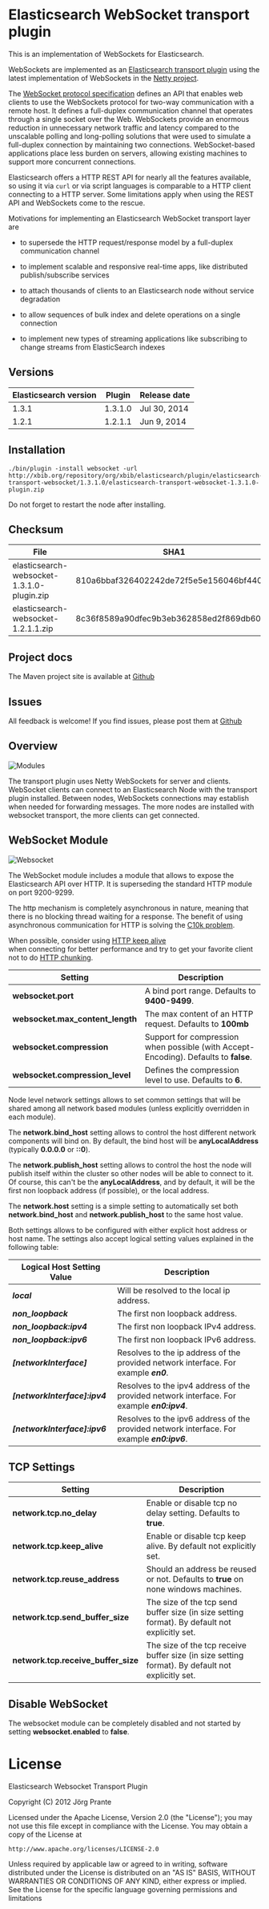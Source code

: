 # Elasticsearch WebSocket transport plugin

This is an implementation of WebSockets for Elasticsearch.

WebSockets are implemented as an [Elasticsearch transport plugin](http://www.elasticsearch.org/guide/reference/modules/plugins.html) 
using the latest implementation of WebSockets in the [Netty project](http://netty.io).

The [WebSocket protocol specification](http://tools.ietf.org/html/rfc6455) defines an API that 
enables web clients to use the WebSockets protocol for two-way communication with a remote host. 
It  defines a full-duplex communication channel that operates through a single socket over the Web. 
WebSockets provide an enormous reduction in unnecessary network traffic and latency compared to the 
unscalable polling and long-polling solutions that were used to simulate a full-duplex connection by 
maintaining two connections. WebSocket-based applications place less burden on servers, allowing 
existing machines to support more concurrent connections.

Elasticsearch offers a HTTP REST API for nearly all the features available, so using it via `curl` 
or via script languages is comparable to a HTTP client connecting to a HTTP server. Some limitations 
apply when using the REST API and WebSockets come to the rescue.

Motivations for implementing an Elasticsearch WebSocket transport layer are

- to supersede the HTTP request/response model by a full-duplex communication channel

- to implement scalable and responsive real-time apps, like distributed publish/subscribe services 

- to attach thousands of clients to an Elasticsearch node without service degradation

- to allow sequences of bulk index and delete operations on a single connection

- to implement new types of streaming applications like subscribing to change streams from ElasticSearch indexes


## Versions

| Elasticsearch version    | Plugin      | Release date |
| ------------------------ | ----------- | -------------|
| 1.3.1                    | 1.3.1.0     | Jul 30, 2014 |
| 1.2.1                    | 1.2.1.1     | Jun  9, 2014 |

## Installation


    ./bin/plugin -install websocket -url http://xbib.org/repository/org/xbib/elasticsearch/plugin/elasticsearch-transport-websocket/1.3.1.0/elasticsearch-transport-websocket-1.3.1.0-plugin.zip


Do not forget to restart the node after installing.

## Checksum

| File                                          | SHA1                                     |
| --------------------------------------------- | -----------------------------------------|
| elasticsearch-websocket-1.3.1.0-plugin.zip    | 810a6bbaf326402242de72f5e5e156046bf4400d |
| elasticsearch-websocket-1.2.1.1.zip           | 8c36f8589a90dfec9b3eb362858ed2f869db601c |

## Project docs

The Maven project site is available at [Github](http://jprante.github.io/elasticsearch-transport-websocket)

## Issues

All feedback is welcome! If you find issues, please post them at [Github](https://github.com/jprante/elasticsearch-transport-websocket/issues)

Overview
--------

![Modules](https://github.com/jprante/elasticsearch-transport-websocket/blob/master/src/site/resources/transport-modules.png?raw=true)

The transport plugin uses Netty WebSockets for server and clients. WebSocket clients can connect to an 
Elasticsearch Node with the transport plugin installed. Between nodes, WebSockets connections may establish 
when needed for forwarding messages. The more nodes are installed with websocket transport, 
the more clients can get connected.

## WebSocket Module

![Websocket](https://github.com/jprante/elasticsearch-transport-websocket/blob/master/src/site/resources/elasticsearch-websocket.png?raw=true)

The WebSocket module includes a module that allows to expose the Elasticsearch API over HTTP. It is superseding the 
standard HTTP module on port 9200-9299.

The http mechanism is completely asynchronous in nature, meaning that there is no blocking thread waiting for a 
response. The benefit of using asynchronous communication for HTTP is solving the 
[C10k problem](http://en.wikipedia.org/wiki/C10k_problem).

When possible, consider using [HTTP keep alive](http://en.wikipedia.org/wiki/Keepalive#HTTP_Keepalive)  
when connecting for better performance and try to get your favorite client not to do 
[HTTP chunking](http://en.wikipedia.org/wiki/Chunked_transfer_encoding).  

| Setting                          | Description                                                                            |
| -------------------------------- | -------------------------------------------------------------------------------------- |
| **websocket.port**               | A bind port range. Defaults to **9400-9499**.                                          |
| **websocket.max_content_length** | The max content of an HTTP request. Defaults to **100mb**                              |
| **websocket.compression**        | Support for compression when possible (with Accept-Encoding). Defaults to **false**.   |
|  **websocket.compression_level** | Defines the compression level to use. Defaults to **6**.                               |

Node level network settings allows to set common settings that will be shared among all network based modules (unless explicitly overridden in each module).


The **network.bind_host** setting allows to control the host different network components will bind on. By default, the bind host will be **anyLocalAddress** (typically **0.0.0.0** or **::0**).


The **network.publish_host** setting allows to control the host the node will publish itself within the cluster so other nodes will be able to connect to it. Of course, this can't be the **anyLocalAddress**, and by default, it will be the first non loopback address (if possible), or the local address.


The **network.host** setting is a simple setting to automatically set both **network.bind_host** and **network.publish_host** to the same host value.


Both settings allows to be configured with either explicit host address or host name. The settings also accept logical setting values explained in the following table:


| Logical Host Setting Value       | Description                                                                                |
| -------------------------------- | ------------------------------------------------------------------------------------------ |
| **_local_**                      | Will be resolved to the local ip address.                                                  |   
| **_non_loopback_**               | The first non loopback address.                                                            |   
| **_non_loopback:ipv4_**          | The first non loopback IPv4 address.                                                       |   
| **_non_loopback:ipv6_**          | The first non loopback IPv6 address.                                                       |   
| **_[networkInterface]_**         | Resolves to the ip address of the provided network interface. For example **_en0_**.       |   
| **_[networkInterface]:ipv4_**    | Resolves to the ipv4 address of the provided network interface. For example **_en0:ipv4_**.|   
| **_[networkInterface]:ipv6_**    | Resolves to the ipv6 address of the provided network interface. For example **_en0:ipv6_**.|   


## TCP Settings

| Setting                              | Description                                                                                      |
| ------------------------------------ | ------------------------------------------------------------------------------------------------ |
| **network.tcp.no_delay**             | Enable or disable tcp no delay setting. Defaults to **true**.                                    |       
| **network.tcp.keep_alive**           | Enable or disable tcp keep alive. By default not explicitly set.                                 | 
| **network.tcp.reuse_address**        | Should an address be reused or not. Defaults to **true** on none windows machines.               | 
| **network.tcp.send_buffer_size**     | The size of the tcp send buffer size (in size setting format). By default not explicitly set.    | 
| **network.tcp.receive_buffer_size**  | The size of the tcp receive buffer size (in size setting format). By default not explicitly set. | 

## Disable WebSocket

The websocket module can be completely disabled and not started by setting **websocket.enabled** to **false**.

# License

Elasticsearch Websocket Transport Plugin

Copyright (C) 2012 Jörg Prante

Licensed under the Apache License, Version 2.0 (the "License");
you may not use this file except in compliance with the License.
You may obtain a copy of the License at

    http://www.apache.org/licenses/LICENSE-2.0

Unless required by applicable law or agreed to in writing, software
distributed under the License is distributed on an "AS IS" BASIS,
WITHOUT WARRANTIES OR CONDITIONS OF ANY KIND, either express or implied.
See the License for the specific language governing permissions and
limitations